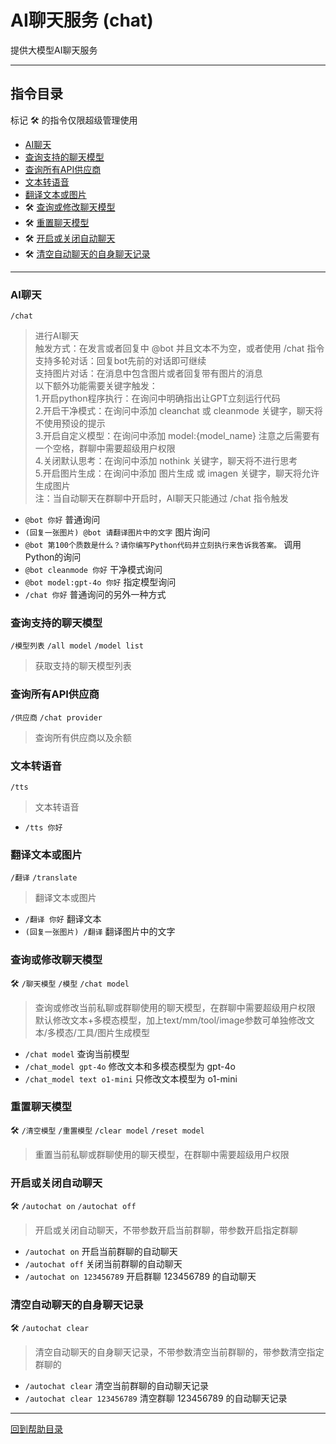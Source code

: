 # AI聊天服务 (chat)

提供大模型AI聊天服务

---

## 指令目录

标记 🛠️ 的指令仅限超级管理使用

- [AI聊天](#ai聊天)
- [查询支持的聊天模型](#查询支持的聊天模型)
- [查询所有API供应商](#查询所有api供应商)
- [文本转语音](#文本转语音)
- [翻译文本或图片](#翻译文本或图片)
- 🛠️ [查询或修改聊天模型](#查询或修改聊天模型)
- 🛠️ [重置聊天模型](#重置聊天模型)
- 🛠️ [开启或关闭自动聊天](#开启或关闭自动聊天)
- 🛠️ [清空自动聊天的自身聊天记录](#清空自动聊天的自身聊天记录)

---


### AI聊天
`/chat`
> 进行AI聊天  
触发方式：在发言或者回复中 @bot 并且文本不为空，或者使用 /chat 指令  
支持多轮对话：回复bot先前的对话即可继续  
支持图片对话：在消息中包含图片或者回复带有图片的消息  
以下额外功能需要关键字触发：  
1.开启python程序执行：在询问中明确指出让GPT立刻运行代码  
2.开启干净模式：在询问中添加 cleanchat 或 cleanmode 关键字，聊天将不使用预设的提示  
3.开启自定义模型：在询问中添加 model:{model_name} 注意之后需要有一个空格，群聊中需要超级用户权限  
4.关闭默认思考：在询问中添加 nothink 关键字，聊天将不进行思考  
5.开启图片生成：在询问中添加 图片生成 或 imagen 关键字，聊天将允许生成图片  
注：当自动聊天在群聊中开启时，AI聊天只能通过 /chat 指令触发  

- `@bot 你好` 普通询问
- `(回复一张图片) @bot 请翻译图片中的文字` 图片询问
- `@bot 第100个质数是什么？请你编写Python代码并立刻执行来告诉我答案。` 调用Python的询问
- `@bot cleanmode 你好` 干净模式询问
- `@bot model:gpt-4o 你好` 指定模型询问
- `/chat 你好` 普通询问的另外一种方式


### 查询支持的聊天模型
`/模型列表` `/all model` `/model list`
> 获取支持的聊天模型列表


### 查询所有API供应商
`/供应商` `/chat provider`
> 查询所有供应商以及余额


### 文本转语音
`/tts`
> 文本转语音

- `/tts 你好`


### 翻译文本或图片
`/翻译` `/translate`
> 翻译文本或图片

- `/翻译 你好` 翻译文本
- `(回复一张图片) /翻译` 翻译图片中的文字


### 查询或修改聊天模型
🛠️ `/聊天模型` `/模型` `/chat model`
> 查询或修改当前私聊或群聊使用的聊天模型，在群聊中需要超级用户权限  
默认修改文本+多模态模型，加上text/mm/tool/image参数可单独修改文本/多模态/工具/图片生成模型  

- `/chat model` 查询当前模型
- `/chat_model gpt-4o` 修改文本和多模态模型为 gpt-4o
- `/chat_model text o1-mini` 只修改文本模型为 o1-mini


### 重置聊天模型
🛠️ `/清空模型` `/重置模型` `/clear model` `/reset model`
> 重置当前私聊或群聊使用的聊天模型，在群聊中需要超级用户权限


### 开启或关闭自动聊天
🛠️ `/autochat on` `/autochat off`
> 开启或关闭自动聊天，不带参数开启当前群聊，带参数开启指定群聊  

- `/autochat on` 开启当前群聊的自动聊天
- `/autochat off` 关闭当前群聊的自动聊天
- `/autochat on 123456789` 开启群聊 123456789 的自动聊天


### 清空自动聊天的自身聊天记录
🛠️ `/autochat clear`
> 清空自动聊天的自身聊天记录，不带参数清空当前群聊的，带参数清空指定群聊的  

- `/autochat clear` 清空当前群聊的自动聊天记录
- `/autochat clear 123456789` 清空群聊 123456789 的自动聊天记录


---

[回到帮助目录](./main.md)